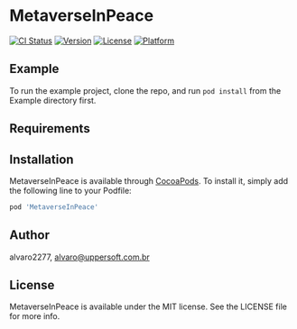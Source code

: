# MetaverseInPeace

[![CI Status](https://img.shields.io/travis/alvaro2277/MetaverseInPeace.svg?style=flat)](https://travis-ci.org/alvaro2277/MetaverseInPeace)
[![Version](https://img.shields.io/cocoapods/v/MetaverseInPeace.svg?style=flat)](https://cocoapods.org/pods/MetaverseInPeace)
[![License](https://img.shields.io/cocoapods/l/MetaverseInPeace.svg?style=flat)](https://cocoapods.org/pods/MetaverseInPeace)
[![Platform](https://img.shields.io/cocoapods/p/MetaverseInPeace.svg?style=flat)](https://cocoapods.org/pods/MetaverseInPeace)

## Example

To run the example project, clone the repo, and run `pod install` from the Example directory first.

## Requirements

## Installation

MetaverseInPeace is available through [CocoaPods](https://cocoapods.org). To install
it, simply add the following line to your Podfile:

```ruby
pod 'MetaverseInPeace'
```

## Author

alvaro2277, alvaro@uppersoft.com.br

## License

MetaverseInPeace is available under the MIT license. See the LICENSE file for more info.
